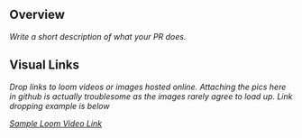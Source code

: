 ## Overview

_Write a short description of what your PR does._

## Visual Links

_Drop links to loom videos or images hosted online. Attaching the pics here in github is actually troublesome as the images rarely agree to load up. Link dropping example is below_

[_Sample Loom Video Link_](https://www.loom.com/share/5db3fc7f11744659ab20944703dc1ffc?sid=b852c319-667d-41e1-ad30-6b809dddf4a8)
